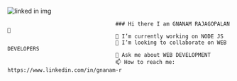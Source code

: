 ![linked in img](https://github.com/gnanamr18/gnanamr18/assets/121059807/cdf03040-4d9d-47f0-84fe-3d4597bd1996)


                                      ### Hi there I am GNANAM RAJAGOPALAN 👋
                                      🔭 I’m currently working on NODE JS
                                      👯 I’m looking to collaborate on WEB DEVELOPERS
                                      💬 Ask me about WEB DEVELOPMENT
                                      📫 How to reach me: https://www.linkedin.com/in/gnanam-r


